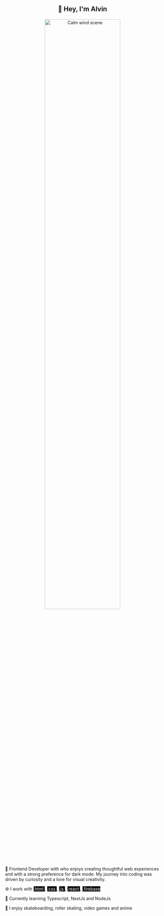 ## <p align='center'>👋 Hey, I'm Alvin </p> 

<p align='center'><img src='https://media4.giphy.com/media/v1.Y2lkPTc5MGI3NjExNmducXd4eGt2cmFmNzMxeDNncnNtbXE1ODRjeHM0cnduM2UwNHJteiZlcD12MV9pbnRlcm5hbF9naWZfYnlfaWQmY3Q9Zw/RMwgs5kZqkRyhF24KK/giphy.gif' alt='Calm wind scene' width='70%' /></p>

📖 Frontend Developer with who enjoys creating thoughtful web experiences and with a strong preference for dark mode. My journey into coding was driven by curiosity and a love for visual creativity.

⚙️ I work with <mark style='background-color: #080808; color: white'>.html </mark>, <mark style='background-color: #080808; color: white'>.css </mark>, <mark style='background-color: #080808; color: white'>.js </mark>, <mark style='background-color: #080808; color: white'>.react </mark>, <mark style='background-color: #080808; color: white'>.firebase </mark>

🏫 Currently learning Typescript, NextJs and NodeJs

👾 I enjoy skateboarding, roller skating, video games and anime

<!--
**Khrononian/Khrononian** is a ✨ _special_ ✨ repository because its `README.md` (this file) appears on your GitHub profile.
